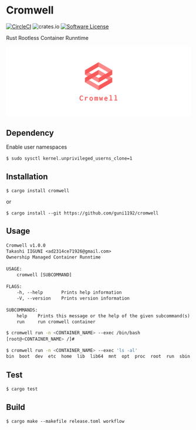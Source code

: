 # Cromwell

[![CircleCI](https://circleci.com/gh/guni1192/cromwell/tree/master.svg?style=svg)](https://circleci.com/gh/guni1192/cromwell/tree/master)
![crates.io](https://img.shields.io/crates/v/cromwell.svg)
[![Software License](https://img.shields.io/badge/license-MIT-brightgreen.svg)](LICENSE)

Rust Rootless Container Runntime

![logo](./logos/facebook_cover_photo_2.png)


## Dependency

Enable user namespaces

```
$ sudo sysctl kernel.unprivileged_userns_clone=1
```



## Installation

```
$ cargo install cromwell
```

or 

```
$ cargo install --git https://github.com/guni1192/cromwell
```

## Usage

```
Cromwell v1.0.0
Takashi IIGUNI <ad2314ce71926@gmail.com>
Ownership Managed Container Runntime

USAGE:
    cromwell [SUBCOMMAND]

FLAGS:
    -h, --help       Prints help information
    -V, --version    Prints version information

SUBCOMMANDS:
    help    Prints this message or the help of the given subcommand(s)
    run     run cromwell container
```

```bash
$ cromwell run -n <CONTAINER_NAME> --exec /bin/bash
[root@<CONTAINER_NAME> /]# 
```

```bash
$ cromwell run -n <CONTAINER_NAME> --exec 'ls -al'
bin  boot  dev  etc  home  lib  lib64  mnt  opt  proc  root  run  sbin  srv  sys  tmp  usr  var
```

## Test

```
$ cargo test
```

## Build

```
$ cargo make --makefile release.toml workflow
```
